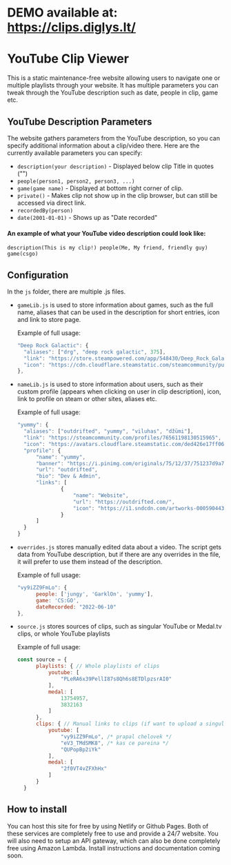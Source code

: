 # DEMO available at: https://clips.diglys.lt/
# YouTube Clip Viewer
This is a static maintenance-free website allowing users to navigate one or multiple playlists through your website. It has multiple parameters you can tweak through the YouTube description such as date, people in clip, game etc.

## YouTube Description Parameters
The website gathers parameters from the YouTube description, so you can specify additional information about a clip/video there. Here are the currently available parameters you can specify:

 - `description(your description)` - Displayed below clip Title in quotes ("")
 - `people(person1, person2, person3, ...)`
 - `game(game name)` - Displayed at bottom right corner of clip.
 - `private()` - Makes clip not show up in the clip browser, but can still be accessed via direct link.
 - `recordedBy(person)`
 - `date(2001-01-01)` - Shows up as "Date recorded"

#### An example of what your YouTube video description could look like:
```
description(This is my clip!) people(Me, My friend, friendly guy) game(csgo)
```

## Configuration
In the `js` folder, there are multiple .js files.
- `gameLib.js` is used to store information about games, such as the full name, aliases that can be used in the description for short entries, icon and link to store page.

  Example of full usage:
  ```js
  "Deep Rock Galactic": {
  	"aliases": ["drg", "deep rock galactic", 375],
  	"link": "https://store.steampowered.com/app/548430/Deep_Rock_Galactic/",
  	"icon": "https://cdn.cloudflare.steamstatic.com/steamcommunity/public/images/apps/548430/e033e23c29a192a17c16a7645a2b423ac64ff447.jpg"
  },
  ```
- `nameLib.js` is used to store information about users, such as their custom profile (appears when clicking on user in clip description), icon, link to profile on steam or other sites, aliases etc.

  Example of full usage:
  ```js
  "yummy": {
  	"aliases": ["outdrifted", "yummy", "viluhas", "džūmi"],
  	"link": "https://steamcommunity.com/profiles/76561198130515965",
  	"icon": "https://avatars.cloudflare.steamstatic.com/ded426e17ff06a0a6dd124b5b04691ff1c89442c_full.jpg",
  	"profile": {
  		"name": "yummy",
  		"banner": "https://i.pinimg.com/originals/75/12/37/751237d9a75bfbe1ba9fb681c9ed5e0d.jpg", /*https://wallpaperforu.com/wp-content/uploads/2020/07/dark-wallpaper-20072813214381366x768.jpg*/
  		"url": "outdrifted",
  		"bio": "Dev & Admin",
  		"links": [
	  			{
		  			"name": "Website",
		  			"url": "https://outdrifted.com/",
		  			"icon": "https://i1.sndcdn.com/artworks-000590443583-exzk78-t500x500.jpg"
				}
  		]
  	}
  }
  ```
- `overrides.js` stores manually edited data about a video. The script gets data from YouTube description, but if there are any overrides in the file, it will prefer to use them instead of the description.

  Example of full usage:
  ```js
  "vy9iZZ9FmLo": {
        people: ['jungy', 'GarklOn', 'yummy'],
        game: 'CS:GO',
        dateRecorded: "2022-06-10"
  },
  ```
- `source.js` stores sources of clips, such as singular YouTube or Medal.tv clips, or whole YouTube playlists

  Example of full usage:
  ```js
  const source = {
		playlists: { // Whole playlists of clips
			youtube: [
				"PLeRA6x39PellI87s8Qh6s8ETDlpzsrAI0"
  			],
			medal: [
				13754957,
				3832163
			]
		},
		clips: { // Manual links to clips (if want to upload a singular clip instead of a whole playlist). Specify only ID's of videos.
			youtube: [
				"vy9iZZ9FmLo", /* prapal chelovek */
				"eV3_TMdSMK8", /* kas ce pareina */
				"QUPopBp2iYk"
			],
			medal: [
				"2f0VT4vZFXhHx"
			]
		}
	}
  ```
  

## How to install
You can host this site for free by using Netlify or Github Pages. Both of these services are completely free to use and provide a 24/7 website. You will also need to setup an API gateway, which can also be done completely free using Amazon Lambda. Install instructions and documentation coming soon.
